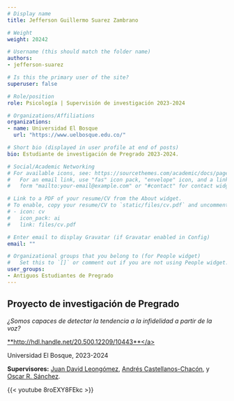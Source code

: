 ```yaml
---
# Display name
title: Jefferson Guillermo Suarez Zambrano

# Weight
weight: 20242

# Username (this should match the folder name)
authors:
- jefferson-suarez

# Is this the primary user of the site?
superuser: false

# Role/position
role: Psicología | Supervisión de investigación 2023-2024

# Organizations/Affiliations
organizations:
- name: Universidad El Bosque
  url: "https://www.uelbosque.edu.co/"

# Short bio (displayed in user profile at end of posts)
bio: Estudiante de investigación de Pregrado 2023-2024.

# Social/Academic Networking
# For available icons, see: https://sourcethemes.com/academic/docs/page-builder/#icons
#   For an email link, use "fas" icon pack, "envelope" icon, and a link in the
#   form "mailto:your-email@example.com" or "#contact" for contact widget.

# Link to a PDF of your resume/CV from the About widget.
# To enable, copy your resume/CV to `static/files/cv.pdf` and uncomment the lines below.
# - icon: cv
#   icon_pack: ai
#   link: files/cv.pdf

# Enter email to display Gravatar (if Gravatar enabled in Config)
email: ""

# Organizational groups that you belong to (for People widget)
#   Set this to `[]` or comment out if you are not using People widget.
user_groups:
- Antiguos Estudiantes de Pregrado
---
```


## **Proyecto de investigación de Pregrado**  

*¿Somos capaces de detectar la tendencia a la infidelidad a partir de la voz?*

<a href="https://hdl.handle.net/20.500.12495/13144" target="_blank">**http://hdl.handle.net/20.500.12209/10443**</a>

Universidad El Bosque, 2023-2024

**Supervisores:** [Juan David Leongómez](/es/#about), [Andrés Castellanos-Chacón](/es/author/andres-castellanos-chacon/), y [Oscar R. Sánchez](/es/author/oscar-r.-sanchez/).

{{< youtube 8roEXY8FEkc >}}
